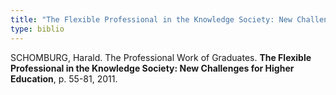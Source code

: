 ```yaml
---
title: "The Flexible Professional in the Knowledge Society: New Challenges for Higher Education"
type: biblio
---
```

SCHOMBURG, Harald. The Professional Work of Graduates. **The Flexible Professional in the Knowledge Society: New Challenges for Higher Education**, p. 55-81, 2011.